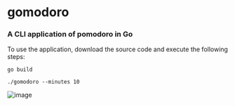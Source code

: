 # gomodoro
### A CLI application of pomodoro in Go

To use the application, download the source code and execute the following steps:

```
go build
```

```
./gomodoro --minutes 10
```

![image](https://img.shields.io/badge/Bitcoin-000000?style=for-the-badge&logo=bitcoin&logoColor=white)
